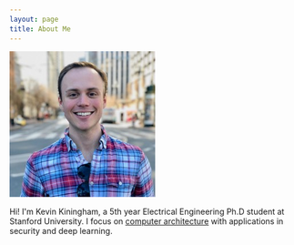 ```yaml
---
layout: page
title: About Me
---
```


![Portrait](public/KevinPortrait.jpg)

Hi! I'm Kevin Kiningham, a 5th year Electrical Engineering Ph.D student at Stanford University.
I focus on [computer architecture](https://en.wikipedia.org/wiki/Computer_architecture) with applications in security and deep learning.
